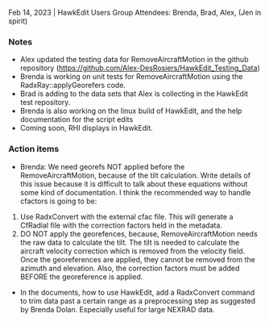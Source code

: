 Feb 14, 2023 | HawkEdit Users Group
Attendees: Brenda, Brad, Alex, (Jen in spirit)

### Notes
* Alex updated the testing data for RemoveAircraftMotion in the github repository (https://github.com/Alex-DesRosiers/HawkEdit_Testing_Data)
* Brenda is working on unit tests for RemoveAircraftMotion using the RadxRay::applyGeorefers code.
* Brad is adding to the data sets that Alex is collecting in the HawkEdit test repository.
* Brenda is also working on the linux build of HawkEdit, and the help documentation for the script edits
* Coming soon, RHI displays in HawkEdit.

### Action items
* Brenda: We need georefs NOT applied before the RemoveAircraftMotion, because of the tilt calculation. Write details of this issue because it is difficult to talk about these equations without some kind of documentation.
I think the recommended way to handle cfactors is going to be: 
1. Use RadxConvert with the external cfac file.  This will generate a CfRadial file with the correction factors held in the metadata.  
2. DO NOT apply the georefences, because, RemoveAircraftMotion needs the raw data to calculate the tilt.  The tilt is needed to calculate the aircraft velocity correction which is removed from the velocity field. Once the georeferences are applied, they cannot be removed from the azimuth and elevation. Also, the correction factors must be added BEFORE the georeference is applied.

  
* In the documents, how to use HawkEdit, add a RadxConvert command to trim data past a certain range as a preprocessing step as suggested by Brenda Dolan. Especially useful for large NEXRAD data.
